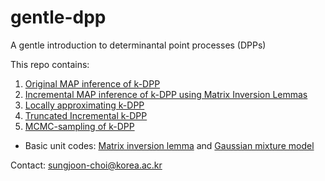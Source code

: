 # gentle-dpp
A gentle introduction to determinantal point processes (DPPs)

This repo contains:
1. [Original MAP inference of k-DPP](https://github.com/sjchoi86/gentle-dpp/blob/main/code/demo_dpp.ipynb)
2. [Incremental MAP inference of k-DPP using Matrix Inversion Lemmas](https://github.com/sjchoi86/gentle-dpp/blob/main/code/demo_ikdpp.ipynb)
3. [Locally approximating k-DPP](https://github.com/sjchoi86/gentle-dpp/blob/main/code/demo_ladpp.ipynb)
4. [Truncated Incremental k-DPP](https://github.com/sjchoi86/gentle-dpp/blob/main/code/demo_tikdpp.ipynb)
5. [MCMC-sampling of k-DPP](https://github.com/sjchoi86/gentle-dpp/blob/main/code/demo_dpp_mcmc.ipynb)

* Basic unit codes: [Matrix inversion lemma](https://github.com/sjchoi86/gentle-dpp/blob/main/code/demo_woodbury.ipynb) and [Gaussian mixture model](https://github.com/sjchoi86/gentle-dpp/blob/main/code/demo_gmm.ipynb) 

Contact: sungjoon-choi@korea.ac.kr
